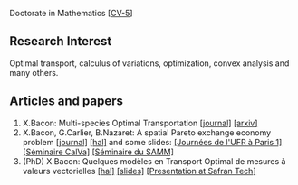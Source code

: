 Doctorate in Mathematics [<a href="https://baconxavier.github.io/pdf/CV.pdf" target="_blank">CV-5</a>]

## Research Interest

Optimal transport, calculus of variations, optimization, convex analysis and many others.

## Articles and papers

1. X.Bacon: Multi-species Optimal Transportation [[journal]](https://link.springer.com/article/10.1007/s10957-019-01590-z) [[arxiv]](https://arxiv.org/pdf/1901.04765.pdf)
2. X.Bacon, G.Carlier, B.Nazaret: A spatial Pareto exchange economy problem [[journal]](https://link.springer.com/epdf/10.1007/s00245-022-09947-z?sharing_token=kDiygxG1Y8rPVKYg6xRRjve4RwlQNchNByi7wbcMAY41748Q_Mynh6TPdpt0xuv6-3o3SQv6aij8n6yQL5eVOMqjmN1o9Xun4VmbNFBtsuURjTVaqQ4K6Qiq0981RDepHLAAIS2W5y7wkUtjuMhGumTxfWyJHe3linFnROOrAOw%3D) [[hal]](https://hal.science/hal-03480323/file/BCN_Pareto_AMO.pdf)
and some slides: <a href="https://baconxavier.github.io/pdf/ParetoParis1.pdf" target="_blank">[Journées de l'UFR à Paris 1]</a> <a href="https://baconxavier.github.io/pdf/ParetoCalVa.pdf" target="_blank">[Séminaire CalVa]</a> <a href="https://baconxavier.github.io/pdf/ParetoSAMM.pdf" target="_blank">[Séminaire du SAMM]</a>
3. (PhD) X.Bacon: Quelques modèles en Transport Optimal de mesures à valeurs vectorielles [[hal]](https://hal.science/tel-03913931/document) <a href="https://baconxavier.github.io/pdf/SoutenanceFr.pdf" target="_blank">[slides]</a> <a href="https://baconxavier.github.io/pdf/Safran_presentation.pdf" target="_blank">[Presentation at Safran Tech]</a>
